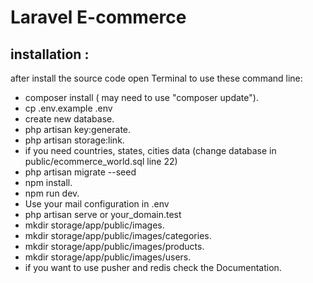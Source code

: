 # Laravel E-commerce 

## installation :
after install the source code open Terminal to use these command line:
- composer install ( may need to use "composer update").
- cp .env.example .env 
- create new database.
- php artisan key:generate.
- php artisan storage:link.
- if you need countries, states, cities data (change database in public/ecommerce_world.sql line 22)
- php artisan migrate --seed
- npm install.
- npm run dev.
- Use your mail configuration in .env 
- php artisan serve or your_domain.test
- mkdir storage/app/public/images.
- mkdir storage/app/public/images/categories.
- mkdir storage/app/public/images/products.
- mkdir storage/app/public/images/users.
- if you want to use pusher and redis check the Documentation.


